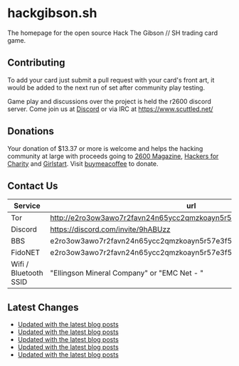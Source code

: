 # hackgibson.sh
The homepage for the open source Hack The Gibson // SH trading card game.


## Contributing

To add your card just submit a pull request with your card's front art, it would be added to the next run of set after community play testing.

Game play and discussions over the project is held the r2600 discord server. Come join us at [Discord](https://discord.com/invite/9hABUzz) or via IRC at https://www.scuttled.net/


## Donations

Your donation of $13.37 or more is welcome and helps the hacking community at large with proceeds going to [2600 Magazine](https://2600.com/), [Hackers for Charity](https://hackersforcharity.org) and [Girlstart](https://girlstart.org).  Visit [buymeacoffee](https://www.buymeacoffee.com/hackgibson.sh) to donate.


## Contact Us

Service | url
-|-
Tor | http://e2ro3ow3awo7r2favn24n65ycc2qmzkoayn5r57e3f56nvjwdcgg32ad.onion
Discord | https://discord.com/invite/9hABUzz
BBS | e2ro3ow3awo7r2favn24n65ycc2qmzkoayn5r57e3f56nvjwdcgg32ad.onion:23
FidoNET | e2ro3ow3awo7r2favn24n65ycc2qmzkoayn5r57e3f56nvjwdcgg32ad.onion:24554
Wifi / Bluetooth SSID | "Ellingson Mineral Company" or "EMC Net - <fidonet address>"

## Latest Changes
<!-- BLOG-POST-LIST:START -->
- [Updated with the latest blog posts](https://github.com/DFW2600/hackgibson.sh/commit/72c7edbf34b5387ed8996ced75f5518513cde085)
- [Updated with the latest blog posts](https://github.com/DFW2600/hackgibson.sh/commit/3397fad638e400bb6f2ee10fad0438dd105906e5)
- [Updated with the latest blog posts](https://github.com/DFW2600/hackgibson.sh/commit/dcb8d887cb79f0a46c886bad1ae324821ab0f76b)
- [Updated with the latest blog posts](https://github.com/DFW2600/hackgibson.sh/commit/5259f1f8f2c869ef98a512ebf0038c1d99eb93dc)
- [Updated with the latest blog posts](https://github.com/DFW2600/hackgibson.sh/commit/f44c7d58d46d5a3585631379acb9e06f9c154fb6)
<!-- BLOG-POST-LIST:END -->
